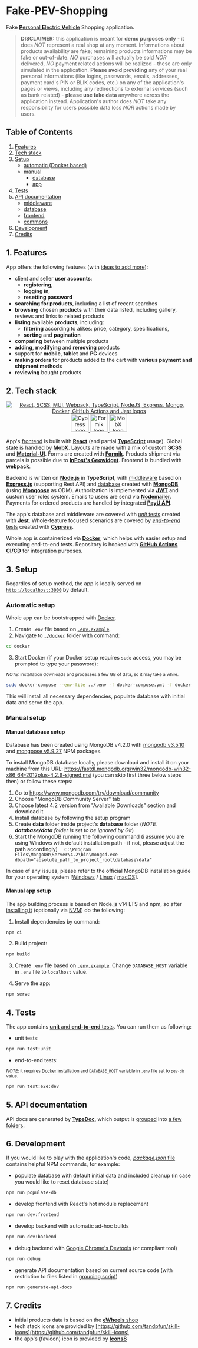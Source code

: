 # Fake-PEV-Shopping
Fake [**P**ersonal **E**lectric **V**ehicle](https://en.wikipedia.org/wiki/Personal_transporter#Types) Shopping application.

>**DISCLAIMER:** this application is meant for **demo purposes only** - it does *NOT* represent a real shop at any moment. Informations about products availability are fake; remaining products informations may be fake or out-of-date. *NO* purchases will actually be sold *NOR* delivered, *NO* payment related actions will be realized - these are only simulated in the application. **Please avoid providing** any of your real personal informations (like logins, passwords, emails, addresses, payment card's PIN or BLIK codes, etc.) on any of the application's pages or views, including any redirections to external services (such as bank related) - **please use fake data** anywhere across the application instead. Application's author does *NOT* take any responsibility for users possible data loss *NOR* actions made by users.

## Table of Contents
1. [Features](#1-features)
2. [Tech stack](#2-tech-stack)
3. [Setup](#3-setup)
    - [automatic (Docker based)](#automatic-setup)
    - [manual](#manual-setup)
        - [database](#manual-database-setup)
        - [app](#manual-app-setup)
4. [Tests](#4-tests)
5. [API documentation](#5-api-documentation)
    - [middleware](https://github.com/ScriptyChris/Fake-PEV-Shopping/blob/develop/api-docs/middleware.md)
    - [database](https://github.com/ScriptyChris/Fake-PEV-Shopping/blob/develop/api-docs/database.md)
    - [frontend](https://github.com/ScriptyChris/Fake-PEV-Shopping/blob/develop/api-docs/frontend.md)
    - [commons](https://github.com/ScriptyChris/Fake-PEV-Shopping/blob/develop/api-docs/commons.md)
6. [Development](#6-development)
7. [Credits](#7-credits)

## 1. Features
App offers the following features (with [ideas to add more](https://github.com/ScriptyChris/Fake-PEV-Shopping/issues?q=is%3Aopen+is%3Aissue+label%3Aenhancement)):
- client and seller **user accounts**:
    - **registering**,
    - **logging in**,
    - **resetting password**
- **searching for products**, including a list of recent searches
- **browsing** chosen **products** with their data listed, including gallery, reviews and links to related products
- **listing** available **products**, including:
    - **filtering** according to alikes: price, category, specifications,
    - **sorting** and **pagination**
- **comparing** between multiple products
- **adding**, **modifying** and **removing** products
- support for **mobile**, **tablet** and **PC** devices
- **making orders** for products added to the cart with **various payment and shipment methods**
- **reviewing** bought products
## 2. Tech stack
<p align="center">
  <a href="https://skillicons.dev">
    <img src="https://skillicons.dev/icons?i=react,scss,mui,webpack,typescript,nodejs,express,mongo,docker,githubactions,jest" alt="React, SCSS, MUI, Webpack, TypeScript, NodeJS, Express, Mongo, Docker, GitHub Actions and Jest logos" title="React, SCSS, MUI, Webpack, TypeScript, NodeJS, Express, Mongo, Docker, GitHub Actions and Jest" />
  </a>
  <a href="https://www.cypress.io">
    <img src="https://www.cypress.io/favicon.svg" alt="Cypress logo" title="Cypress" width="48" height="48" />
  </a>
  <a href="https://formik.org">
    <img src="https://formik.org/images/favicon.png" alt="Formik logo" title="Formik" width="48" height="48"/>
  </a>
  <a href="https://mobx.js.org">
    <img src="https://mobx.js.org/img/favicon.png" alt="MobX logo" title="MobX" width="48" height="48"/>
  </a>
</p>

App's [frontend](https://github.com/ScriptyChris/Fake-PEV-Shopping/blob/develop/src/frontend) is built with [**React**](https://reactjs.org/) (and partial [**TypeScript**](https://typescriptlang.org/) usage). Global state is handled by [**MobX**](https://mobx.js.org/). Layouts are made with a mix of custom [**SCSS**](http://sass-lang.com/) and [**Material-UI**](https://v4.mui.com/). Forms are created with [**Formik**](https://formik.org/). Products shipment via parcels is possible due to [**InPost's Geowidget**](https://dokumentacja-inpost.atlassian.net/wiki/spaces/PL/pages/7438409/Geowidget+v4+User+s+Guide+Old). Frontend is bundled with [**webpack**](http://webpackjs.org/).

Backend is written on [**Node.js**](https://nodejs.org/) in **TypeScript**, with [middleware](https://github.com/ScriptyChris/Fake-PEV-Shopping/blob/develop/src/middleware) based on [**Express.js**](https://expressjs.com/) (supporting Rest API) and [database](https://github.com/ScriptyChris/Fake-PEV-Shopping/blob/develop/src/database) created with [**MongoDB**](https://www.mongodb.com/) (using [**Mongoose**](https://mongoosejs.com/) as ODM). Authorization is implemented via [**JWT**](https://www.npmjs.com/package/jsonwebtoken) and custom user roles system. Emails to users are send via [**Nodemailer**](https://www.npmjs.com/package/nodemailer). Payments for ordered products are handled by integrated [**PayU API**](https://developers.payu.com/en/).

The app's database and middleware are covered with [*unit* tests](https://github.com/ScriptyChris/Fake-PEV-Shopping/blob/develop/test/unit) created with [**Jest**](https://jestjs.io/). Whole-feature focused scenarios are covered by [*end-to-end* tests](https://github.com/ScriptyChris/Fake-PEV-Shopping/blob/develop/test/e2e) created with [**Cypress**](https://www.cypress.io/).

Whole app is containerized via [**Docker**](https://docker.com/), which helps with easier setup and executing end-to-end tests. Repository is hooked with [**GitHub Actions CI/CD**](https://docs.github.com/en/actions) for integration purposes.
## 3. Setup
Regardles of setup method, the app is locally served on [`http://localhost:3000`](http://localhost:3000) by default.
### Automatic setup
Whole app can be bootstrapped with [Docker](https://www.docker.com/).
1. Create `.env` file based on [`.env.example`](https://github.com/ScriptyChris/Fake-PEV-Shopping/blob/develop/.env.example).
2. Navigate to [`./docker`](https://github.com/ScriptyChris/Fake-PEV-Shopping/blob/develop/docker) folder with command:
```sh
cd docker
```

3. Start Docker (if your Docker setup requires `sudo` access, you may be prompted to type your password):

<small>*NOTE:* installation downloads and processes a few GB of data, so it may take a while.</small>
```sh
sudo docker-compose --env-file ../.env -f docker-compose.yml -f docker-compose.app-standalone-volumes.yml up
```

This will install all necessary dependencies, populate database with initial data and serve the app.

### Manual setup
#### Manual database setup
Database has been created using MongoDB v4.2.0 with [mongodb v3.5.10](https://www.npmjs.com/package/mongodb/v/3.5.10) and [mongoose v5.9.27](https://www.npmjs.com/package/mongoose/v/5.9.27) NPM packages.

To install MongoDB database locally, please download and install it on your machine from this URL: https://fastdl.mongodb.org/win32/mongodb-win32-x86_64-2012plus-4.2.9-signed.msi (you can skip first three below steps then) or follow these steps:
1. Go to https://www.mongodb.com/try/download/community
2. Choose "MongoDB Community Server" tab
3. Choose latest 4.2 version from "Available Downloads" section and download it
4. Install database by following the setup program
5. Create **data** folder inside project's **database** folder (*NOTE: **database/data** folder is set to be ignored by Git*)
6. Start the MongoDB running the following command (i assume you are using Windows with default installation path - if not, please adjust the path accordingly)
`  C:\Program Files\MongoDB\Server\4.2\bin\mongod.exe --dbpath="absolute_path_to_project_root\database\data"`

In case of any issues, please refer to the official MongoDB installation guide for your operating system [[Windows](https://docs.mongodb.com/v4.2/tutorial/install-mongodb-on-windows/) / [Linux](https://docs.mongodb.com/v4.2/administration/install-on-linux/) / [macOS](https://docs.mongodb.com/v4.2/tutorial/install-mongodb-on-os-x/)].

#### Manual app setup
The app building process is based on Node.js v14 LTS and npm, so after [installing it](https://nodejs.org/download/release/latest-fermium/) (optionally via [NVM](https://github.com/nvm-sh/nvm)) do the following:
1. Install dependencies by command:
```sh
npm ci
```
2. Build project:
```sh
npm build
```
3. Create `.env` file based on [`.env.example`](https://github.com/ScriptyChris/Fake-PEV-Shopping/blob/develop/.env.example). Change `DATABASE_HOST` variable in `.env` file to `localhost` value.

4. Serve the app:
```sh
npm serve
```

## 4. Tests
The app contains [**unit** and **end-to-end** tests](#2-tech-stack). You can run them as following:
- unit tests:
```sh
npm run test:unit
```
- end-to-end tests:

<small>*NOTE*: it requires [Docker](https://www.docker.com/) installation and `DATABASE_HOST` variable in `.env` file set to `pev-db` value.</small>
```sh
npm run test:e2e:dev
```

## 5. API documentation
API docs are generated by [**TypeDoc**](https://npmjs.com/package/typedoc), which output is [grouped](https://github.com/ScriptyChris/Fake-PEV-Shopping/blob/develop/generate-grouped-api-docs.js) into [a few folders](https://github.com/ScriptyChris/Fake-PEV-Shopping/blob/develop/api-docs).

## 6. Development
If you would like to play with the application's code, [*package.json* file](https://github.com/ScriptyChris/Fake-PEV-Shopping/blob/develop/package.json) contains helpful NPM commands, for example:
- populate database with default initial data and included cleanup (in case you would like to reset database state)
```sh
npm run populate-db
```
- develop frontend with React's hot module replacement
```sh
npm run dev:frontend
```
- develop backend with automatic ad-hoc builds
```sh
npm run dev:backend
```
- debug backend with [Google Chrome's Devtools](https://nodejs.org/en/docs/guides/debugging-getting-started/#inspector-clients) (or compliant tool)
```sh
npm run debug
```
- generate API documentation based on current source code (with restriction to files listed in [grouping script](https://github.com/ScriptyChris/Fake-PEV-Shopping/blob/develop/generate-grouped-api-docs.js))
```sh
npm run generate-api-docs
```

## 7. Credits
- initial products data is based on the [**eWheels** shop](https://www.ewheels.com/)
- tech stack icons are provided by [https://github.com/tandpfun/skill-icons](https://github.com/tandpfun/skill-icons)
- the app's (favicon) icon is provided by [**Icons8**](https://icons8.com)